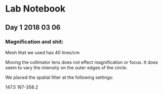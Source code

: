# Lab Notebook 
## Day 1 2018 03 06
### Magnification and shit:



Mesh that we used has 40 lines/cm

Moving the collimator lens does not effect magnification or focus. It does seem to vary the intensity on the outer edges of the circle. 

We placed the spatial filter at the following settings:

147.5
167-358.2

<!--stackedit_data:
eyJoaXN0b3J5IjpbLTgwMDIwMjM0MV19
-->